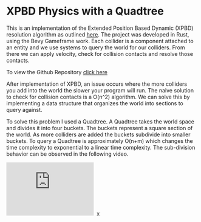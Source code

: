 # XPBD Physics with a Quadtree

This is an implementation of the Extended Position Based Dynamic (XPBD) resolution algorithm as outlined <a href=https://matthias-research.github.io/pages/publications/XPBD.pdf target=_blank>here</a>. The project was developed in Rust, using the Bevy Gameframe work. Each collider is a component attached to an entity and we use systems to query the world for our colliders. From there we can apply velocity, check for collision contacts and resolve those contacts.

To view the Github Repository <a href=https://github.com/colorfulparadox/XPBD-Physics target=_blank>click here</a>

After implementation of XPBD, an issue occurs where the more colliders you add into the world the slower your program will run. The naive solution to check for collision contacts is a O(n^2) algorithm. We can solve this by implementing a data structure that organizes the world into sections to query against.

To solve this problem I used a Quadtree. A Quadtree takes the world space and divides it into four buckets. The buckets represent a square section of the world. As more colliders are added the buckets subdivide into smaller buckets. To query a Quadtree is approximately O(n+m) which changes the time complexity to exponential to a linear time complexity. The sub-division behavior can be observed in the following video.

<iframe width="230px" height="140px" 
    src="https://www.youtube.com/embed/EDmNJdeA4Es" 
    title="Physics Demo Video" 
    frameborder="0" 
    allow="accelerometer; autoplay; clipboard-write; encrypted-media; gyroscope; picture-in-picture" 
    allowfullscreen>
</iframe>
 x